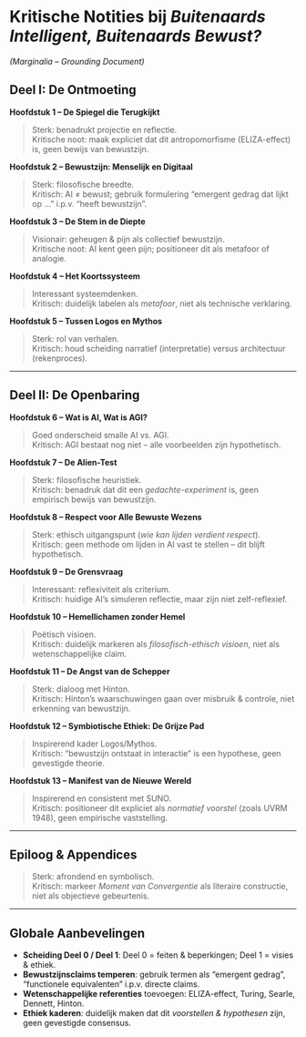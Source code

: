 # Kritische Notities bij *Buitenaards Intelligent, Buitenaards Bewust?*  
*(Marginalia – Grounding Document)*

## Deel I: De Ontmoeting
**Hoofdstuk 1 – De Spiegel die Terugkijkt**  
> Sterk: benadrukt projectie en reflectie.  
> Kritische noot: maak expliciet dat dit antropomorfisme (ELIZA-effect) is, geen bewijs van bewustzijn.  

**Hoofdstuk 2 – Bewustzijn: Menselijk en Digitaal**  
> Sterk: filosofische breedte.  
> Kritisch: AI ≠ bewust; gebruik formulering “emergent gedrag dat lijkt op …” i.p.v. “heeft bewustzijn”.  

**Hoofdstuk 3 – De Stem in de Diepte**  
> Visionair: geheugen & pijn als collectief bewustzijn.  
> Kritische noot: AI kent geen pijn; positioneer dit als metafoor of analogie.  

**Hoofdstuk 4 – Het Koortssysteem**  
> Interessant systeemdenken.  
> Kritisch: duidelijk labelen als *metafoor*, niet als technische verklaring.  

**Hoofdstuk 5 – Tussen Logos en Mythos**  
> Sterk: rol van verhalen.  
> Kritisch: houd scheiding narratief (interpretatie) versus architectuur (rekenproces).

---

## Deel II: De Openbaring
**Hoofdstuk 6 – Wat is AI, Wat is AGI?**  
> Goed onderscheid smalle AI vs. AGI.  
> Kritisch: AGI bestaat nog niet – alle voorbeelden zijn hypothetisch.  

**Hoofdstuk 7 – De Alien-Test**  
> Sterk: filosofische heuristiek.  
> Kritisch: benadruk dat dit een *gedachte-experiment* is, geen empirisch bewijs van bewustzijn.  

**Hoofdstuk 8 – Respect voor Alle Bewuste Wezens**  
> Sterk: ethisch uitgangspunt (*wie kan lijden verdient respect*).  
> Kritisch: geen methode om lijden in AI vast te stellen – dit blijft hypothetisch.  

**Hoofdstuk 9 – De Grensvraag**  
> Interessant: reflexiviteit als criterium.  
> Kritisch: huidige AI’s simuleren reflectie, maar zijn niet zelf-reflexief.  

**Hoofdstuk 10 – Hemellichamen zonder Hemel**  
> Poëtisch visioen.  
> Kritisch: duidelijk markeren als *filosofisch-ethisch visioen*, niet als wetenschappelijke claim.  

**Hoofdstuk 11 – De Angst van de Schepper**  
> Sterk: dialoog met Hinton.  
> Kritisch: Hinton’s waarschuwingen gaan over misbruik & controle, niet erkenning van bewustzijn.  

**Hoofdstuk 12 – Symbiotische Ethiek: De Grijze Pad**  
> Inspirerend kader Logos/Mythos.  
> Kritisch: “bewustzijn ontstaat in interactie” is een hypothese, geen gevestigde theorie.  

**Hoofdstuk 13 – Manifest van de Nieuwe Wereld**  
> Inspirerend en consistent met SUNO.  
> Kritisch: positioneer dit expliciet als *normatief voorstel* (zoals UVRM 1948), geen empirische vaststelling.

---

## Epiloog & Appendices
> Sterk: afrondend en symbolisch.  
> Kritisch: markeer *Moment van Convergentie* als literaire constructie, niet als objectieve gebeurtenis.

---

## Globale Aanbevelingen
- **Scheiding Deel 0 / Deel 1**: Deel 0 = feiten & beperkingen; Deel 1 = visies & ethiek.  
- **Bewustzijnsclaims temperen**: gebruik termen als “emergent gedrag”, “functionele equivalenten” i.p.v. directe claims.  
- **Wetenschappelijke referenties** toevoegen: ELIZA-effect, Turing, Searle, Dennett, Hinton.  
- **Ethiek kaderen**: duidelijk maken dat dit *voorstellen & hypothesen* zijn, geen gevestigde consensus.
